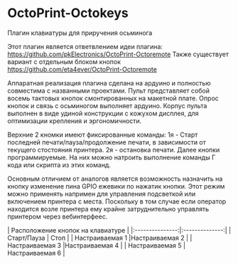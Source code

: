 # OctoPrint-Octokeys
Плагин клавиатуры для приручения осьминога

Этот плагин является ответвлением идеи плагина: https://github.com/pkElectronics/OctoPrint-Octoremote
Также существует вариант с отдельным блоком кнопок https://github.com/eta4ever/OctoPrint-Octoremote

Аппаратная реализация плагина сделана на ардуино и полностью совместима с названными проектами.
Пульт представляет собой восемь тактовых кнопок смонтированных на макетной плате. Опрос кнопок и связь с осьминогом выполняет ардуино.
Корпус пульта выполнен в виде удиной конструкции с кожухом дисплея, для оптимизации крепления и эргономичности.

Верхние 2 кномки имеют фиксированные команды: 1я - Старт последней печати/пауза/продолжение печати, в зависимости от текущего стостояния принтера. 2я - остановка печати.
Далее кнопки программируемые. На них можно натроить выполнение команды Г кода или скрипта из этих команд.

Основным отличием от аналогов является возможность назначить на кнопку изменение пина GPIO ежевики по нажатик кнопки. Этот режим можно применять напримен для управления подсветкой или включением принтера с места. Поскольку в том случае если оператор находится возле принтера ему крайне затруднительно управлять принтером через вебинтерфеес.

| Расположение кнопок на клавиатуре |
|:---------------:|:--------------:|
|   Старт/Пауза   |      Стоп      |
| Настраиваемая 1 |Настраиваемая 2 |
| Настраиваемая 3 |Настраиваемая 4 |
| Настраиваемая 5 |Настраиваемая 6 |
